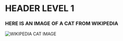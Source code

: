 # HEADER LEVEL 1

### HERE IS AN IMAGE OF A CAT FROM WIKIPEDIA
![WIKIPEDIA CAT IMAGE]([https://en.wikipedia.org/wiki/File:Cat_August_2010-4.jpg](https://upload.wikimedia.org/wikipedia/commons/thumb/1/15/Cat_August_2010-4.jpg/2880px-Cat_August_2010-4.jpg)https://upload.wikimedia.org/wikipedia/commons/thumb/1/15/Cat_August_2010-4.jpg/2880px-Cat_August_2010-4.jpg)
